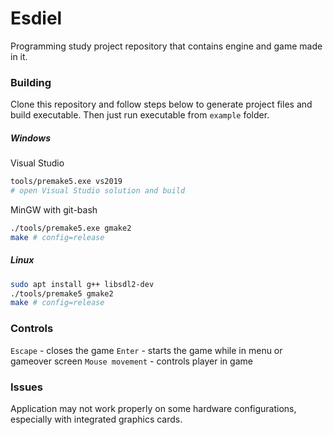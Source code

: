 # Esdiel

Programming study project repository that contains engine and game made in it.

### Building

Clone this repository and follow steps below to generate project files and build executable.
Then just run executable from `example` folder.

##### Windows

Visual Studio
```bash
tools/premake5.exe vs2019
# open Visual Studio solution and build
```

MinGW with git-bash
```bash
./tools/premake5.exe gmake2
make # config=release
```

##### Linux

```bash
sudo apt install g++ libsdl2-dev
./tools/premake5 gmake2
make # config=release
```

### Controls

`Escape` - closes the game
`Enter` - starts the game while in menu or gameover screen
`Mouse movement` - controls player in game

### Issues

Application may not work properly on some hardware configurations, especially with integrated graphics cards.
